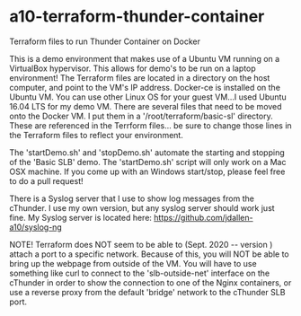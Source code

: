 # a10-terraform-thunder-container
Terraform files to run Thunder Container on Docker

This is a demo environment that makes use of a Ubuntu VM running on a VirtualBox hypervisor. This allows for
demo's to be run on a laptop environment!  The Terraform files are located in a directory on the host computer,
and point to the VM's IP address.  Docker-ce is installed on the Ubuntu VM.  You can use other Linux OS for 
your guest VM...I used Ubuntu 16.04 LTS for my demo VM.  There are several files that need to be moved onto
the Docker VM. I put them in a '/root/terraform/basic-sl' directory. These are referenced in the Terrform files...
be sure to change those lines in the Terraform files to reflect your environment.

The 'startDemo.sh' and 'stopDemo.sh' automate the starting and stopping of the 'Basic SLB' demo. The 'startDemo.sh'
script will only work on a Mac OSX machine. If you come up with an Windows start/stop, please feel free to do
a pull request!

There is a Syslog server that I use to show log messages from the cThunder. I use my own version, but any
syslog server should work just fine. My Syslog server is located here: https://github.com/jdallen-a10/syslog-ng

NOTE!   Terraform does NOT seem to be able to (Sept. 2020 -- version ) attach a port to a specific network.
Because of this, you will NOT be able to bring up the webpage from outside of the VM.  You will have to use
something like curl to connect to the 'slb-outside-net' interface on the cThunder in order to show the
connection to one of the Nginx containers, or use a reverse proxy from the default 'bridge' network to the 
cThunder SLB port.
